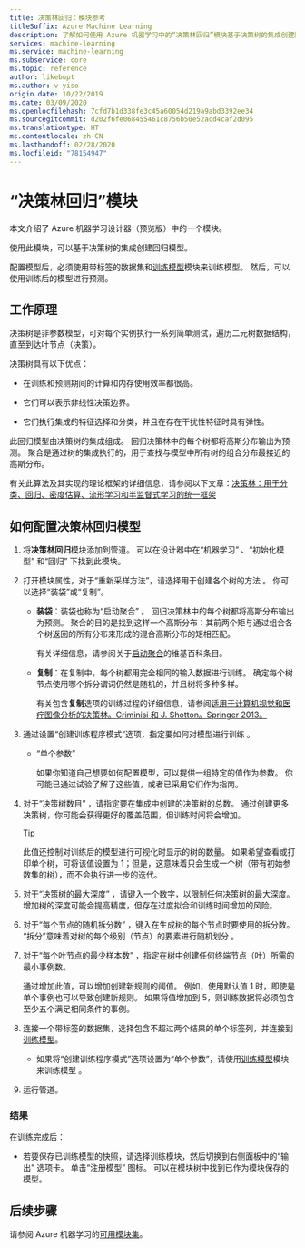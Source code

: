 ```yaml
---
title: 决策林回归：模块参考
titleSuffix: Azure Machine Learning
description: 了解如何使用 Azure 机器学习中的“决策林回归”模块基于决策树的集成创建回归模型。
services: machine-learning
ms.service: machine-learning
ms.subservice: core
ms.topic: reference
author: likebupt
ms.author: v-yiso
origin.date: 10/22/2019
ms.date: 03/09/2020
ms.openlocfilehash: 7cfd7b1d338fe3c45a60054d219a9abd3392ee34
ms.sourcegitcommit: d202f6fe068455461c8756b50e52acd4caf2d095
ms.translationtype: HT
ms.contentlocale: zh-CN
ms.lasthandoff: 02/28/2020
ms.locfileid: "78154947"
---
```

# <a name="decision-forest-regression-module"></a>“决策林回归”模块

本文介绍了 Azure 机器学习设计器（预览版）中的一个模块。

使用此模块，可以基于决策树的集成创建回归模型。

配置模型后，必须使用带标签的数据集和[训练模型](./train-model.md)模块来训练模型。 然后，可以使用训练后的模型进行预测。 

## <a name="how-it-works"></a>工作原理

决策树是非参数模型，可对每个实例执行一系列简单测试，遍历二元树数据结构，直至到达叶节点（决策）。

决策树具有以下优点：

- 在训练和预测期间的计算和内存使用效率都很高。

- 它们可以表示非线性决策边界。

- 它们执行集成的特征选择和分类，并且在存在干扰性特征时具有弹性。

此回归模型由决策树的集成组成。 回归决策林中的每个树都将高斯分布输出为预测。 聚合是通过树的集成执行的，用于查找与模型中所有树的组合分布最接近的高斯分布。

有关此算法及其实现的理论框架的详细信息，请参阅以下文章：[决策林：用于分类、回归、密度估算、流形学习和半监督式学习的统一框架](https://www.microsoft.com/en-us/research/publication/decision-forests-a-unified-framework-for-classification-regression-density-estimation-manifold-learning-and-semi-supervised-learning/?from=http%3A%2F%2Fresearch.microsoft.com%2Fapps%2Fpubs%2Fdefault.aspx%3Fid%3D158806#)

## <a name="how-to-configure-decision-forest-regression-model"></a>如何配置决策林回归模型

1. 将**决策林回归**模块添加到管道。 可以在设计器中在“机器学习”  、“初始化模型”  和“回归”  下找到此模块。

2. 打开模块属性，对于“重新采样方法”，请选择用于创建各个树的方法  。  你可以选择“装袋”或“复制”。  

    - **装袋**：装袋也称为“启动聚合”  。 回归决策林中的每个树都将高斯分布输出为预测。 聚合的目的是找到这样一个高斯分布：其前两个矩与通过组合各个树返回的所有分布来形成的混合高斯分布的矩相匹配。

         有关详细信息，请参阅关于[启动聚合](https://wikipedia.org/wiki/Bootstrap_aggregating)的维基百科条目。

    - **复制**：在复制中，每个树都用完全相同的输入数据进行训练。 确定每个树节点使用哪个拆分谓词仍然是随机的，并且树将多种多样。

         有关包含**复制**选项的训练过程的详细信息，请参阅[适用于计算机视觉和医疗图像分析的决策林。Criminisi 和 J. Shotton。Springer 2013。](https://research.microsoft.com/projects/decisionforests/)

3. 通过设置“创建训练程序模式”选项，指定要如何对模型进行训练  。

    - “单个参数” 

      如果你知道自己想要如何配置模型，可以提供一组特定的值作为参数。 你可能已通过试验了解了这些值，或者已采用它们作为指南。



4. 对于“决策树数目”  ，请指定要在集成中创建的决策树的总数。 通过创建更多决策树，你可能会获得更好的覆盖范围，但训练时间将会增加。

    > [!TIP]
    > 此值还控制对训练后的模型进行可视化时显示的树的数量。 如果希望查看或打印单个树，可将该值设置为 1；但是，这意味着只会生成一个树（带有初始参数集的树），而不会执行进一步的迭代。

5. 对于“决策树的最大深度”  ，请键入一个数字，以限制任何决策树的最大深度。 增加树的深度可能会提高精度，但存在过度拟合和训练时间增加的风险。

6. 对于“每个节点的随机拆分数”  ，键入在生成树的每个节点时要使用的拆分数。 “拆分”意味着对树的每个级别（节点）的要素进行随机划分  。

7. 对于“每个叶节点的最少样本数”  ，指定在树中创建任何终端节点（叶）所需的最小事例数。

     通过增加此值，可以增加创建新规则的阈值。 例如，使用默认值 1 时，即使是单个事例也可以导致创建新规则。 如果将值增加到 5，则训练数据将必须包含至少五个满足相同条件的事例。


9. 连接一个带标签的数据集，选择包含不超过两个结果的单个标签列，并连接到[训练模型](./train-model.md)。

    - 如果将“创建训练程序模式”选项设置为“单个参数”，请使用[训练模型](./train-model.md)模块来训练模型   。

   

10. 运行管道。

### <a name="results"></a>结果

在训练完成后：

+ 若要保存已训练模型的快照，请选择训练模块，然后切换到右侧面板中的“输出”  选项卡。 单击“注册模型”  图标。  可以在模块树中找到已作为模块保存的模型。 

## <a name="next-steps"></a>后续步骤

请参阅 Azure 机器学习的[可用模块集](module-reference.md)。 